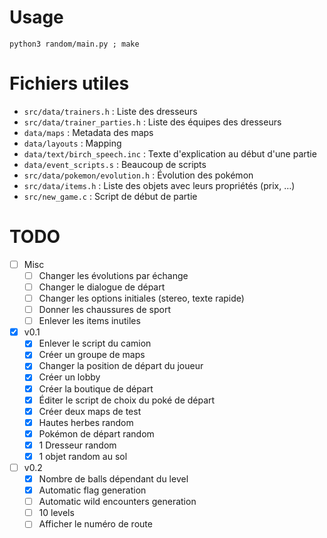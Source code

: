 # Usage

`python3 random/main.py ; make`

# Fichiers utiles

- `src/data/trainers.h` : Liste des dresseurs
- `src/data/trainer_parties.h` : Liste des équipes des dresseurs
- `data/maps` : Metadata des maps
- `data/layouts` : Mapping
- `data/text/birch_speech.inc` : Texte d'explication au début d'une partie
- `data/event_scripts.s` : Beaucoup de scripts
- `src/data/pokemon/evolution.h` : Évolution des pokémon
- `src/data/items.h` : Liste des objets avec leurs propriétés (prix, …)
- `src/new_game.c` : Script de début de partie

# TODO

- [ ] Misc
    - [ ] Changer les évolutions par échange
    - [ ] Changer le dialogue de départ
    - [ ] Changer les options initiales (stereo, texte rapide)
    - [ ] Donner les chaussures de sport
    - [ ] Enlever les items inutiles
- [x] v0.1
    - [x] Enlever le script du camion
    - [x] Créer un groupe de maps
    - [x] Changer la position de départ du joueur
    - [x] Créer un lobby
    - [x] Créer la boutique de départ
    - [x] Éditer le script de choix du poké de départ
    - [x] Créer deux maps de test
    - [x] Hautes herbes random
    - [x] Pokémon de départ random
    - [x] 1 Dresseur random
    - [x] 1 objet random au sol
- [ ] v0.2
    - [x] Nombre de balls dépendant du level
    - [x] Automatic flag generation
    - [ ] Automatic wild encounters generation
    - [ ] 10 levels
    - [ ] Afficher le numéro de route